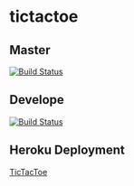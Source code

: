 ﻿# tictactoe

## Master
[![Build Status](https://travis-ci.org/swagfish/TicTacToe.svg?branch=master)](https://travis-ci.org/swagfish/tictactoe)

## Develope
[![Build Status](https://travis-ci.org/swagfish/TicTacToe.svg?branch=develop)](https://travis-ci.org/swagfish/tictactoe)

## Heroku Deployment
[TicTacToe](https://arcane-tundra-47758.herokuapp.com/ "TicTacToe")
